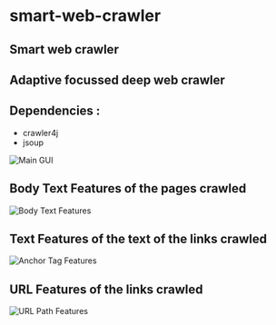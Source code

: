 # smart-web-crawler
## Smart web crawler
## Adaptive focussed deep web crawler

## Dependencies :
* crawler4j
* jsoup

![Main GUI](https://i.imgur.com/kJ4oPCR.png?1)

## Body Text Features of the pages crawled
![Body Text Features](https://i.imgur.com/QC1qD6C.png)

## Text Features of the text of the links crawled
![Anchor Tag Features](https://i.imgur.com/Nwehp0X.png)

## URL Features of the links crawled
![URL Path Features](https://i.imgur.com/aWzQFfF.png)
